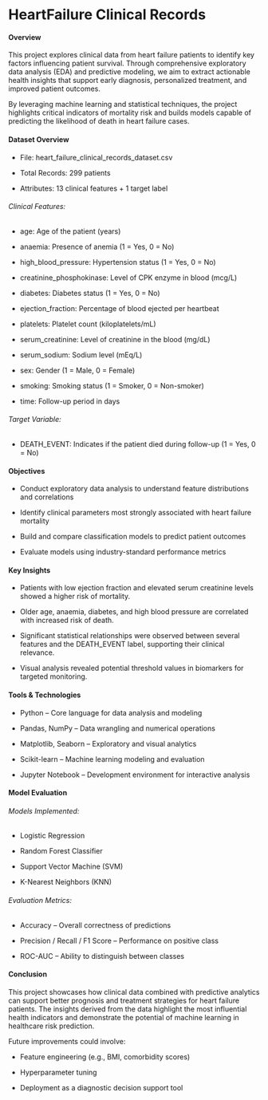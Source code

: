 # HeartFailure Clinical Records

#### Overview
This project explores clinical data from heart failure patients to identify key factors influencing patient survival. Through comprehensive exploratory data analysis (EDA) and predictive modeling, we aim to extract actionable health insights that support early diagnosis, personalized treatment, and improved patient outcomes.

By leveraging machine learning and statistical techniques, the project highlights critical indicators of mortality risk and builds models capable of predicting the likelihood of death in heart failure cases.

#### Dataset Overview
- File: heart_failure_clinical_records_dataset.csv

- Total Records: 299 patients

- Attributes: 13 clinical features + 1 target label

###### Clinical Features:
- age: Age of the patient (years)

- anaemia: Presence of anemia (1 = Yes, 0 = No)

- high_blood_pressure: Hypertension status (1 = Yes, 0 = No)

- creatinine_phosphokinase: Level of CPK enzyme in blood (mcg/L)

- diabetes: Diabetes status (1 = Yes, 0 = No)

- ejection_fraction: Percentage of blood ejected per heartbeat

- platelets: Platelet count (kiloplatelets/mL)

- serum_creatinine: Level of creatinine in the blood (mg/dL)

- serum_sodium: Sodium level (mEq/L)

- sex: Gender (1 = Male, 0 = Female)

- smoking: Smoking status (1 = Smoker, 0 = Non-smoker)

- time: Follow-up period in days

###### Target Variable:
- DEATH_EVENT: Indicates if the patient died during follow-up (1 = Yes, 0 = No)

#### Objectives
- Conduct exploratory data analysis to understand feature distributions and correlations

- Identify clinical parameters most strongly associated with heart failure mortality

- Build and compare classification models to predict patient outcomes

- Evaluate models using industry-standard performance metrics

#### Key Insights
- Patients with low ejection fraction and elevated serum creatinine levels showed a higher risk of mortality.

- Older age, anaemia, diabetes, and high blood pressure are correlated with increased risk of death.

- Significant statistical relationships were observed between several features and the DEATH_EVENT label, supporting their clinical relevance.

- Visual analysis revealed potential threshold values in biomarkers for targeted monitoring.

#### Tools & Technologies
- Python – Core language for data analysis and modeling

- Pandas, NumPy – Data wrangling and numerical operations

- Matplotlib, Seaborn – Exploratory and visual analytics

- Scikit-learn – Machine learning modeling and evaluation

- Jupyter Notebook – Development environment for interactive analysis

#### Model Evaluation
###### Models Implemented:
- Logistic Regression

- Random Forest Classifier

- Support Vector Machine (SVM)

- K-Nearest Neighbors (KNN)

###### Evaluation Metrics:
- Accuracy – Overall correctness of predictions

- Precision / Recall / F1 Score – Performance on positive class

- ROC-AUC – Ability to distinguish between classes

#### Conclusion
This project showcases how clinical data combined with predictive analytics can support better prognosis and treatment strategies for heart failure patients. The insights derived from the data highlight the most influential health indicators and demonstrate the potential of machine learning in healthcare risk prediction.

Future improvements could involve:

- Feature engineering (e.g., BMI, comorbidity scores)

- Hyperparameter tuning

- Deployment as a diagnostic decision support tool

